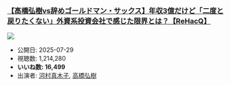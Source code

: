 ### [【高橋弘樹vs辞めゴールドマン・サックス】年収3億だけど「二度と戻りたくない」外資系投資会社で感じた限界とは？【ReHacQ】](https://www.youtube.com/watch?v=dKXQC1J0VLw)
[![](https://img.youtube.com/vi/dKXQC1J0VLw/sddefault.jpg)](https://www.youtube.com/watch?v=dKXQC1J0VLw)
-   公開日: 2025-07-29
-   視聴数: 1,214,280
-   **いいね数: 16,499**
-   出演者: [河村真木子](/rehacq_fan/people/河村真木子 "wikilink"), [高橋弘樹](/rehacq_fan/people/高橋弘樹 "wikilink")
